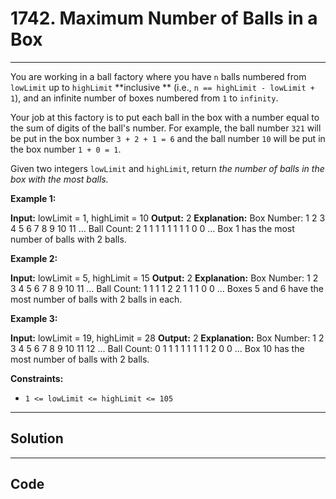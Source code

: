 # 1742. Maximum Number of Balls in a Box

---

You are working in a ball factory where you have `n` balls numbered from `lowLimit` up to `highLimit` **inclusive ** (i.e., `n == highLimit - lowLimit + 1`), and an infinite number of boxes numbered from `1` to `infinity`.

Your job at this factory is to put each ball in the box with a number equal to the sum of digits of the ball's number. For example, the ball number `321` will be put in the box number `3 + 2 + 1 = 6` and the ball number `10` will be put in the box number `1 + 0 = 1`.

Given two integers `lowLimit` and `highLimit`, return _the number of balls in the box with the most balls._

 

**Example 1:**


**Input:** lowLimit = 1, highLimit = 10
**Output:** 2
**Explanation:**
Box Number:  1 2 3 4 5 6 7 8 9 10 11 ...
Ball Count:  2 1 1 1 1 1 1 1 1 0  0  ...
Box 1 has the most number of balls with 2 balls.

**Example 2:**


**Input:** lowLimit = 5, highLimit = 15
**Output:** 2
**Explanation:**
Box Number:  1 2 3 4 5 6 7 8 9 10 11 ...
Ball Count:  1 1 1 1 2 2 1 1 1 0  0  ...
Boxes 5 and 6 have the most number of balls with 2 balls in each.


**Example 3:**


**Input:** lowLimit = 19, highLimit = 28
**Output:** 2
**Explanation:**
Box Number:  1 2 3 4 5 6 7 8 9 10 11 12 ...
Ball Count:  0 1 1 1 1 1 1 1 1 2  0  0  ...
Box 10 has the most number of balls with 2 balls.


 

**Constraints:**

  * `1 <= lowLimit <= highLimit <= 105`

---

## Solution



---

## Code
```python


```